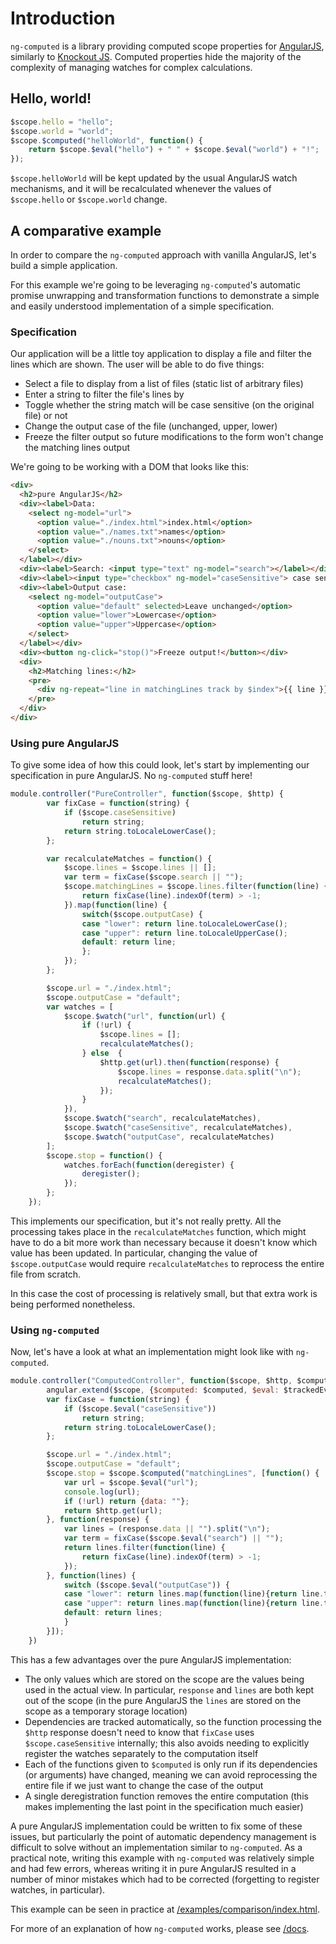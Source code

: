 # Introduction

`ng-computed` is a library providing computed scope properties for
[AngularJS][1], similarly to [Knockout JS][2]. Computed properties
hide the majority of the complexity of managing watches for complex
calculations.

[1]: http://angularjs.org/
[2]: http://knockoutjs.com/

## Hello, world!

```javascript
$scope.hello = "hello";
$scope.world = "world";
$scope.$computed("helloWorld", function() {
    return $scope.$eval("hello") + " " + $scope.$eval("world") + "!";
});
```

`$scope.helloWorld` will be kept updated by the usual AngularJS watch
mechanisms, and it will be recalculated whenever the values of
`$scope.hello` or `$scope.world` change.


## A comparative example

In order to compare the `ng-computed` approach with vanilla AngularJS,
let's build a simple application.

For this example we're going to be leveraging `ng-computed`'s
automatic promise unwrapping and transformation functions to
demonstrate a simple and easily understood implementation of a simple
specification.

### Specification

Our application will be a little toy application to display a file and
filter the lines which are shown. The user will be able to do five
things:

* Select a file to display from a list of files (static list of
  arbitrary files)
* Enter a string to filter the file's lines by
* Toggle whether the string match will be case sensitive (on the
  original file) or not
* Change the output case of the file (unchanged, upper, lower)
* Freeze the filter output so future modifications to the form won't
  change the matching lines output

We're going to be working with a DOM that looks like this:

```html
<div>
  <h2>pure AngularJS</h2>
  <div><label>Data:
    <select ng-model="url">
      <option value="./index.html">index.html</option>
      <option value="./names.txt">names</option>
      <option value="./nouns.txt">nouns</option>
    </select>
  </label></div>
  <div><label>Search: <input type="text" ng-model="search"></label></div>
  <div><label><input type="checkbox" ng-model="caseSensitive"> case sensitive</label></div>
  <div><label>Output case:
    <select ng-model="outputCase">
      <option value="default" selected>Leave unchanged</option>
      <option value="lower">Lowercase</option>
      <option value="upper">Uppercase</option>
    </select>
  </label></div>
  <div><button ng-click="stop()">Freeze output!</button></div>
  <div>
    <h2>Matching lines:</h2>
    <pre>
      <div ng-repeat="line in matchingLines track by $index">{{ line }}</div>
    </pre>
  </div>
</div>
```

### Using pure AngularJS

To give some idea of how this could look, let's start by implementing
our specification in pure AngularJS. No `ng-computed` stuff here!

```javascript
module.controller("PureController", function($scope, $http) {
        var fixCase = function(string) {
            if ($scope.caseSensitive)
                return string;
            return string.toLocaleLowerCase();
        };

        var recalculateMatches = function() {
            $scope.lines = $scope.lines || [];
            var term = fixCase($scope.search || "");
            $scope.matchingLines = $scope.lines.filter(function(line) {
                return fixCase(line).indexOf(term) > -1;
            }).map(function(line) {
                switch($scope.outputCase) {
                case "lower": return line.toLocaleLowerCase();
                case "upper": return line.toLocaleUpperCase();
                default: return line;
                };
            });
        };

        $scope.url = "./index.html";
        $scope.outputCase = "default";
        var watches = [
            $scope.$watch("url", function(url) {
                if (!url) {
                    $scope.lines = [];
                    recalculateMatches();
                } else  {
                    $http.get(url).then(function(response) {
                        $scope.lines = response.data.split("\n");
                        recalculateMatches();
                    });
                }
            }),
            $scope.$watch("search", recalculateMatches),
            $scope.$watch("caseSensitive", recalculateMatches),
            $scope.$watch("outputCase", recalculateMatches)
        ];
        $scope.stop = function() {
            watches.forEach(function(deregister) {
                deregister();
            });
        };
    });
```

This implements our specification, but it's not really pretty. All the
processing takes place in the `recalculateMatches` function, which
might have to do a bit more work than necessary because it doesn't
know which value has been updated. In particular, changing the value
of `$scope.outputCase` would require `recalculateMatches` to reprocess
the entire file from scratch.

In this case the cost of processing is relatively small, but that
extra work is being performed nonetheless.

### Using `ng-computed`

Now, let's have a look at what an implementation might look like with
`ng-computed`.

```javascript
module.controller("ComputedController", function($scope, $http, $computed, $trackedEval) {
        angular.extend($scope, {$computed: $computed, $eval: $trackedEval});
        var fixCase = function(string) {
            if ($scope.$eval("caseSensitive"))
                return string;
            return string.toLocaleLowerCase();
        };

        $scope.url = "./index.html";
        $scope.outputCase = "default";
        $scope.stop = $scope.$computed("matchingLines", [function() {
            var url = $scope.$eval("url");
            console.log(url);
            if (!url) return {data: ""};
            return $http.get(url);
        }, function(response) {
            var lines = (response.data || "").split("\n");
            var term = fixCase($scope.$eval("search") || "");
            return lines.filter(function(line) {
                return fixCase(line).indexOf(term) > -1;
            });
        }, function(lines) {
            switch ($scope.$eval("outputCase")) {
            case "lower": return lines.map(function(line){return line.toLocaleLowerCase();});
            case "upper": return lines.map(function(line){return line.toLocaleUpperCase();});
            default: return lines;
            }
        }]);
    })
```

This has a few advantages over the pure AngularJS implementation:

* The only values which are stored on the scope are the values being
  used in the actual view. In particular, `response` and `lines` are
  both kept out of the scope (in the pure AngularJS the `lines` are
  stored on the scope as a temporary storage location)
* Dependencies are tracked automatically, so the function processing
  the `$http` response doesn't need to know that `fixCase` uses
  `$scope.caseSensitive` internally; this also avoids needing to
  explicitly register the watches separately to the computation itself
* Each of the functions given to `$computed` is only run if its
  dependencies (or arguments) have changed, meaning we can avoid
  reprocessing the entire file if we just want to change the case of
  the output
* A single deregistration function removes the entire computation
  (this makes implementing the last point in the specification much
  easier)

A pure AngularJS implementation could be written to fix some of these
issues, but particularly the point of automatic dependency management
is difficult to solve without an implementation similar to
`ng-computed`. As a practical note, writing this example with
`ng-computed` was relatively simple and had few errors, whereas
writing it in pure AngularJS resulted in a number of minor mistakes
which had to be corrected (forgetting to register watches, in
particular).

This example can be seen in practice at
[/examples/comparison/index.html][3].

For more of an explanation of how `ng-computed` works, please see
[/docs][4].

[3]: https://raw.githack.com/ClearboxSystems/ng-computed/master/examples/comparison/index.html
[4]: ../docs
